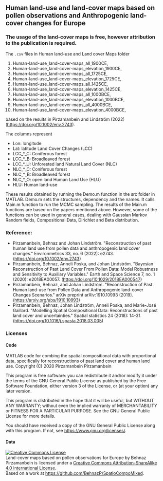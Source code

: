 ## Human land-use and land-cover maps based on pollen observations and Anthropogenic land-cover changes for Europe
### The usage of the land-cover maps is free, however attribution to the publication is required.

The `.csv` files in Human land-use and Land cover Maps folder
1. Human-land-use_land-cover-maps_all_1900CE,
2. Human-land-use_land-cover-maps_elevation_1900CE,
3. Human-land-use_land-cover-maps_all_1725CE,
4. Human-land-use_land-cover-maps_elevation_1725CE,
5. Human-land-use_land-cover-maps_all_1425CE,
6. Human-land-use_land-cover-maps_elevation_1425CE,
7. Human-land-use_land-cover-maps_all_1000BCE,
8. Human-land-use_land-cover-maps_elevation_1000BCE,
9. Human-land-use_land-cover-maps_all_4000BCE,
10. Human-land-use_land-cover-maps_elevation_4000BCE,

based on the results in Pirzamanbein and Lindström (2022) (https://doi.org/10.1002/env.2743).

The columns represent
* Lon: longitude
* Lat: latitude
Land Cover Changes (LCC)
* LCC_*_C: Coniferous forest
* LCC_*_B: Broadleaved forest
* LCC_*_U: Unforested land
Natural Land Cover (NLC)
* NLC_*_C: Coniferous forest
* NLC_*_B: Broadleaved forest
* NLC_*_O: open land
Human Land Use (HLU)
* HLU: Human land-use

These results obtained by running the Demo.m function in the src folder in MATLAB.
Demo.m sets the structures, dependency and the names. It calls Main.m function to run the MCMC sampling. The results of the Main.m functions are based on the papers mentioned above. However, some of the functions can be used in general cases, dealing with Gaussian Markov Random fields, Compositional Data, Dirichlet and Beta distribution.

### Reference:
* Pirzamanbein, Behnaz and Johan Lindström. "Reconstruction of past human land use from pollen data and anthropogenic land cover changes." Environmetrics 33, no. 6 (2022): e2743. (https://doi.org/10.1002/env.2743)
* Pirzamanbein, Behnaz, Anneli Poska, and Johan Lindström. "Bayesian Reconstruction of Past Land Cover From Pollen Data: Model Robustness and Sensitivity to Auxiliary Variables." Earth and Space Science 7, no. 1 (2020): e2018EA00057. (https://doi.org/10.1029/2018EA000547)
* Pirzamanbein, Behnaz, and Johan Lindström. "Reconstruction of Past Human land-use from Pollen Data and Anthropogenic land-cover Changes Scenarios." arXiv preprint arXiv:1910.10993 (2019). (https://arxiv.org/abs/1910.10993)
* Pirzamanbein, Behnaz, Johan Lindström, Anneli Poska, and Marie-José Gaillard. "Modelling Spatial Compositional Data: Reconstructions of past land cover and uncertainties." Spatial statistics 24 (2018): 14-31. (https://doi.org/10.1016/j.spasta.2018.03.005)

### Licenses
#### Code
MATLAB code for combing the spatial compositional data with proportional data, specifically for reconstructions of past land cover and human land use.
Copyright (C) 2020  Pirzamanbein Pirzamanbein

This program is free software: you can redistribute it and/or modify
it under the terms of the GNU General Public License as published by
the Free Software Foundation, either version 3 of the License, or
(at your option) any later version.

This program is distributed in the hope that it will be useful,
but WITHOUT ANY WARRANTY; without even the implied warranty of
MERCHANTABILITY or FITNESS FOR A PARTICULAR PURPOSE.  See the
GNU General Public License for more details.

You should have received a copy of the GNU General Public License
along with this program.  If not, see <https://www.gnu.org/licenses/>.
#### Data
<a rel="license" href="http://creativecommons.org/licenses/by-sa/4.0/"><img alt="Creative Commons License" style="border-width:0" src="https://i.creativecommons.org/l/by-sa/4.0/88x31.png" /></a><br /><span xmlns:dct="http://purl.org/dc/terms/" href="http://purl.org/dc/dcmitype/Dataset" property="dct:title" rel="dct:type">Land-cover maps based on pollen observations for Europe</span> by <span xmlns:cc="http://creativecommons.org/ns#" property="cc:attributionName">Behnaz Pirzamanbein</span> is licensed under a <a rel="license" href="http://creativecommons.org/licenses/by-sa/4.0/">Creative Commons Attribution-ShareAlike 4.0 International License</a>.<br />Based on a work at <a xmlns:dct="http://purl.org/dc/terms/" href="https://github.com/BehnazP/SpatioCompoMixed" rel="dct:source">https://github.com/BehnazP/SpatioCompoMixed</a>.

